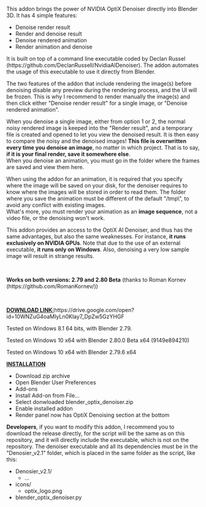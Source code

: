 <p>
	This addon brings the power of NVIDIA OptiX Denoiser directly into Blender 3D. It has 4 simple features:
</p>

<ul>
	<li>Denoise render result</li>
	<li>Render and denoise result</li>
	<li>Denoise rendered animation</li>
	<li>Render animation and denoise</li>
</ul>

<p>
	It is built on top of a command line executable coded by Declan Russel (https://github.com/DeclanRussell/NvidiaAIDenoiser). 
	The addon automates the usage of this executable to use it directly from Blender.
</p>
<p>
	The two features of the addon that include rendering the image(s) before denoising disable any preview during the rendering process, and the UI will
	be frozen. This is why I recommend to render manually the image(s) and then click either  "Denoise render result" for a single image, or 
	"Denoise rendered animation".
</p>
<p>
	When you denoise a single image, either from option 1 or 2, the normal noisy rendered image is keeped into the "Render result", and a temporary file
	is created and opened to let you view the denoised result. It is then easy to compare the noisy and the denoised images! <b>This file is overwritten
	every time you denoise an image</b>, no matter in which project. That is to say, <b>if it is your final render, save it somewhere else</b>. <br/>
	When you denoise an animation, you must go in the folder where the frames are saved and view them here.
</p>
<p>
	When using the addon for an animation, it is required that you specify where the image will be saved on your disk, for the denoiser requires to know
	where the images will be stored in order to read them. The folder where you save the animation must be different of the default "/tmp\", to avoid
	any conflict with existing images. <br/>
	What's more, you must render your animation as an <b>image sequence</b>, not a video file, or the denoising won't work.
</p>
<p>
	This addon provides an access to the OptiX AI Denoiser, and thus has the same advantages, but also the same weaknesses. For instance, <b>it runs
	exclusively on NVIDIA GPUs</b>. Note that due to the use of an external executable, <b>it runs only on Windows</b>. Also, denoising a very low 
	sample image will result in strange results.
</p>
<br/>
<p>
<b>Works on both versions: 2.79 and 2.80 Beta</b> (thanks to Roman Kornev (https://github.com/RomanKornev/)) 
</p>
<br/>
<p>
	<b><u>DOWNLOAD LINK:</u></b>https://drive.google.com/open?id=10WNZuG4oaMIyLn0Klay7_DpZw5GzYHGF
</p>
<p>
	Tested on Windows 8.1 64 bits, with Blender 2.79. 
</p>
<p>
    Tested on Windows 10 x64 with Blender 2.80.0 Beta x64 (9149e894210)
</p>
<p>
    Tested on Windows 10 x64 with Blender 2.79.6 x64
</p>

<b><u>INSTALLATION</u></b>
<ul>
	<li>Download zip archive</li>
	<li>Open Blender User Preferences</li>
    <li>Add-ons</li>
	<li>Install Add-on from File...</li>
	<li>Select donwloaded blender_optix_denoiser.zip</li>
	<li>Enable installed addon</li>
    <li>Render panel now has OptiX Denoising section at the bottom</li>
</ul>

<p>
	<b>Developers</b>, if you want to modify this addon, I recommend you to download the release directly, for the script will be the same as on this 
	repository, and it will directly include the executable, which is not on the repository. The denoiser executable and all its dependencies must be
	in the "Denosier_v2.1" folder, which is placed in the same folder as the script, like this:
	<ul>
		<li>Denosier_v2.1/
			<ul>
				<li>...</li>
			</ul>
		</li>
		<li>icons/
			<ul>
				<li>optix_logo.png</li>
			</ul>
		</li>
		<li>
			blender_optix_denoiser.py
		</li>
	</ul>
</p>
